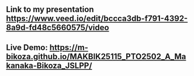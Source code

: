 ## Link to my presentation https://www.veed.io/edit/bccca3db-f791-4392-8a9d-fd48c5660575/video




## Live Demo: https://m-bikoza.github.io/MAKBIK25115_PTO2502_A_Makanaka-Bikoza_JSLPP/
